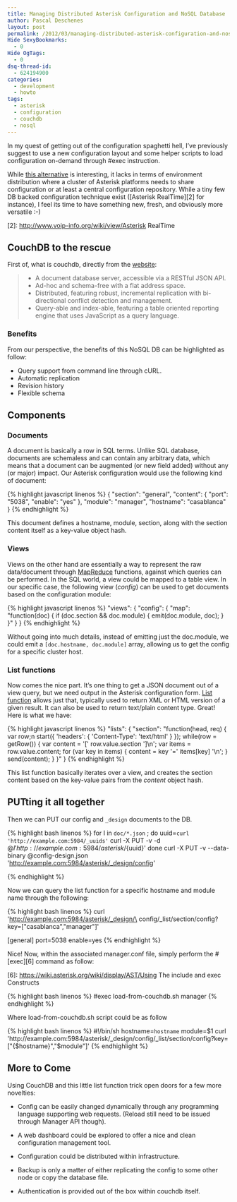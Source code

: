 ```yaml
---
title: Managing Distributed Asterisk Configuration and NoSQL Database
author: Pascal Deschenes
layout: post
permalink: /2012/03/managing-distributed-asterisk-configuration-and-nosql-database/
Hide SexyBookmarks:
  - 0
Hide OgTags:
  - 0
dsq-thread-id:
  - 624194900
categories:
  - development
  - howto
tags:
  - asterisk
  - configuration
  - couchdb
  - nosql
---
```


In my quest of getting out of the configuration spaghetti hell, I’ve previously suggest to use a new 
configuration layout and some helper scripts to load configuration on-demand through #exec instruction. 

<!-- more -->

While [this alternative][1]  is interesting, it lacks in terms of environment distribution where a cluster of 
Asterisk platforms needs to share configuration or at least a central configuration repository. While a 
tiny few DB backed configuration technique exist ([Asterisk RealTime][2] for instance), I feel its time 
to have something new, fresh, and obviously more versatile :-)

 [1]: http://blog.rassemblr.com/2011/12/managing-asterisk-configuration-files/ "A Sane Way to Manage Asterisk Configuration Files"
 [2]: http://www.voip-info.org/wiki/view/Asterisk RealTime

## CouchDB to the rescue

First of, what is couchdb, directly from the [website][3]:

 [3]: http://couchdb.apache.org/docs/intro.html

> *   A document database server, accessible via a RESTful JSON API.
> *   Ad-hoc and schema-free with a flat address space.
> *   Distributed, featuring robust, incremental replication with bi-directional conflict detection and management.
> *   Query-able and index-able, featuring a table oriented reporting engine that uses JavaScript as a query language.

### Benefits

From our perspective, the benefits of this NoSQL DB can be highlighted as follow:

*   Query support from command line through cURL.
*   Automatic replication
*   Revision history
*   Flexible schema

## Components

### Documents

A document is basically a row in SQL terms. Unlike SQL database, documents are schemaless and can contain any 
arbitrary data, which means that a document can be augmented (or new field added) without any (or major) impact. 
Our Asterisk configuration would use the following kind of document:

{% highlight javascript linenos %}
{
  "section": "general",
  "content": {
    "port": "5038",
    "enable": "yes"
  },
  "module": "manager",
  "hostname": "casablanca"
}
{% endhighlight %}

This document defines a hostname, module, section, along with the section content itself as a key-value object hash.

### Views

Views on the other hand are essentially a way to represent the raw data/document through [MapReduce][4] functions, 
against which queries can be performed. In the SQL world, a view could be mapped to a table view. In our 
specific case, the following view (*config*) can be used to get documents based on the configuration module:

{% highlight javascript linenos %}
"views": {
  "config": {
    "map": "function(doc) {
      if (doc.section && doc.module) { 
        emit(doc.module, doc);
      }
    }"
  }
}
{% endhighlight %}

 [4]: http://en.wikipedia.org/wiki/MapReduce

Without going into much details, instead of emitting just the doc.module, we could emit a `[doc.hostname, doc.module]` 
array, allowing us to get the config for a specific cluster host.

### List functions

Now comes the nice part. It’s one thing to get a JSON document out of a view query, but we need output in the 
Asterisk configuration form. [List function][5] allows just that, typically used to return XML or HTML 
version of a given result. It can also be used to return text/plain content type. Great! Here is what we have:

 [5]: http://guide.couchdb.org/draft/transforming.html "CouchDB List Function"

{% highlight javascript linenos %}
"lists": {
      "section": "function(head, req) {
        var row;n
        start({
        'headers': {
          'Content-Type': 'text/html'
         }
        });
        while(row = getRow()) {
          var content = '['   row.value.section   ']\n';
          var items = row.value.content;
          for (var key in items) {
            content  = key '=' items[key]   '\n';
          }
          send(content);
        }
    }"
}
{% endhighlight %}

This list function basically iterates over a view, and creates the section content based on the 
key-value pairs from the *content* object hash.

## PUTting it all together

Then we can PUT our config and `_design` documents to the DB.

{% highlight bash linenos %}
for I in `doc/*.json` ; do
  uuid=`curl 'http://example.com:5984/_uuids'`
  curl -X PUT -v -d @$I 'http://example.com:5984/asterisk/${uuid}'
done
curl -X PUT -v --data-binary @config-design.json \
'http://example.com:5984/asterisk/_design/config'

{% endhighlight %}

Now we can query the list function for a specific hostname and module name through the following:


{% highlight bash linenos %}
curl 'http://example.com:5984/asterisk/_design/\
config/_list/section/config?\
key=["casablanca","manager"]'

[general]
port=5038
enable=yes
{% endhighlight %}

Nice! Now, within the associated manager.conf file, simply perform the #[exec][6] command as follow:

 [6]: https://wiki.asterisk.org/wiki/display/AST/Using The include and exec Constructs


{% highlight bash linenos %}
    #exec load-from-couchdb.sh manager
{% endhighlight %}

Where load-from-couchdb.sh script could be as follow

{% highlight bash linenos %}
#!/bin/sh
hostname=`hostname`
module=$1
curl 'http://example.com:5984/asterisk/_design/config/_list/section/config?key=["{$hostname}","$module"]'
{% endhighlight %}

## More to Come

Using CouchDB and this little list function trick open doors for a few more novelties:

* Config can be easily changed dynamically through any programming language supporting web requests. 
  (Reload still need to be issued through Manager API though).

* A web dashboard could be explored to offer a nice and clean configuration management tool.

* Configuration could be distributed within infrastructure.

* Backup is only a matter of either replicating the config to some other node or copy the database file.

* Authentication is provided out of the box within couchdb itself.
